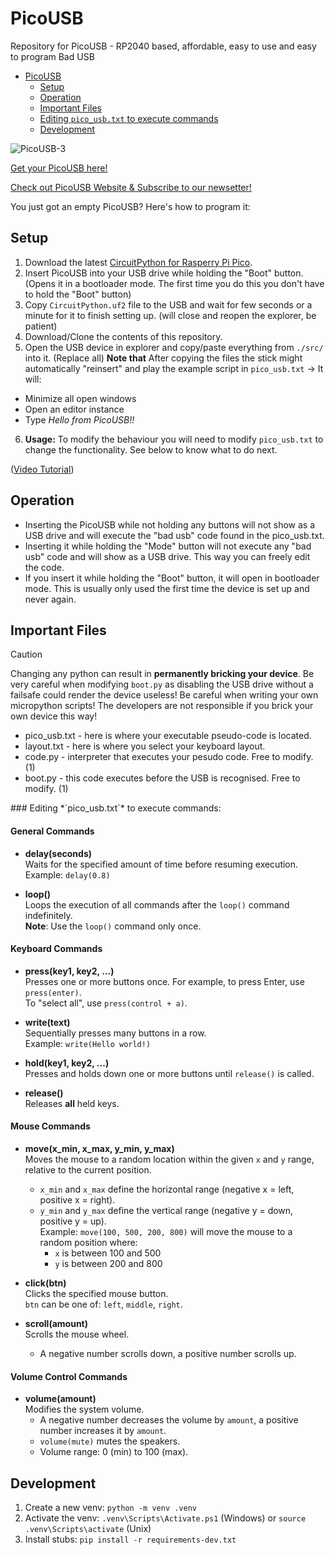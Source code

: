 # PicoUSB

Repository for PicoUSB - RP2040 based, affordable, easy to use and easy to program Bad USB

- [PicoUSB](#picousb)
  - [Setup](#setup)
  - [Operation](#operation)
  - [Important Files](#important-files)
  - [Editing `pico_usb.txt` to execute commands](#editing-pico-usb)
  - [Development](#development)

![PicoUSB-3](https://github.com/TomBrlek/PicoUSB/assets/137766608/e64d61c2-e8db-4887-aa5e-6456fb3bd157)

[Get your PicoUSB here!](https://www.elecrow.com/picousb-raspberry-pi-pico-rp2040-powered-bad-usb-rubber-ducky.html)

[Check out PicoUSB Website & Subscribe to our newsetter!](https://picousb.com/)

You just got an empty PicoUSB? Here's how to program it:

## Setup

1. Download the latest [CircuitPython for Rasperry Pi Pico](https://circuitpython.org/board/raspberry_pi_pico/).
2. Insert PicoUSB into your USB drive while holding the "Boot" button. (Opens it in a bootloader mode. The first time you do this you don't have to hold the "Boot" button)
3. Copy `CircuitPython.uf2` file to the USB and wait for few seconds or a minute for it to finish setting up. (will close and reopen the explorer, be patient)
4. Download/Clone the contents of this repository.
5. Open the USB device in explorer and copy/paste everything from `./src/` into it. (Replace all)
**Note that** After copying the files the stick might automatically "reinsert" and play the example script in `pico_usb.txt` &rarr;
It will:
* Minimize all open windows
* Open an editor instance
* Type *Hello from PicoUSB!!*

6. **Usage:** To modify the behaviour you will need to modify `pico_usb.txt` to change the functionality. See below to know what to do next.

([Video Tutorial](https://youtu.be/jKH6WgFiaB0))

## Operation

- Inserting the PicoUSB while not holding any buttons will not show as a USB drive and will execute the "bad usb" code found in the pico_usb.txt.
- Inserting it while holding the "Mode" button will not execute any "bad usb" code and will show as a USB drive. This way you can freely edit the code.
- If you insert it while holding the "Boot" button, it will open in bootloader mode. This is usually only used the first time the device is set up and never again.

## Important Files

> [!CAUTION]
> Changing any python can result in **permanently bricking your device**. Be very careful when modifying `boot.py` as disabling the USB drive without a failsafe could render the device useless!
> Be careful when writing your own micropython scripts! The developers are not responsible if you brick your own device this way!

- pico_usb.txt - here is where your executable pseudo-code is located.
- layout.txt - here is where you select your keyboard layout.
- code.py - interpreter that executes your pesudo code. Free to modify. (1)
- boot.py - this code executes before the USB is recognised. Free to modify. (1)

<a id="editing-pico-usb">
### Editing *`pico_usb.txt`* to execute commands:
</a>

#### **General Commands**

- **delay(seconds)**  
  Waits for the specified amount of time before resuming execution.  
  Example: `delay(0.8)`

- **loop()**  
  Loops the execution of all commands after the `loop()` command indefinitely.  
  **Note**: Use the `loop()` command only once.

#### **Keyboard Commands**

- **press(key1, key2, ...)**  
  Presses one or more buttons once. For example, to press Enter, use `press(enter)`.  
  To "select all", use `press(control + a)`.

- **write(text)**  
  Sequentially presses many buttons in a row.  
  Example: `write(Hello world!)`

- **hold(key1, key2, ...)**  
  Presses and holds down one or more buttons until `release()` is called.

- **release()**  
  Releases **all** held keys.

#### **Mouse Commands**

- **move(x_min, x_max, y_min, y_max)**  
  Moves the mouse to a random location within the given `x` and `y` range, relative to the current position.  
  - `x_min` and `x_max` define the horizontal range (negative x = left, positive x = right).  
  - `y_min` and `y_max` define the vertical range (negative y = down, positive y = up).  
  Example: `move(100, 500, 200, 800)` will move the mouse to a random position where:
    - `x` is between 100 and 500
    - `y` is between 200 and 800

- **click(btn)**  
  Clicks the specified mouse button.  
  `btn` can be one of: `left`, `middle`, `right`.

- **scroll(amount)**  
  Scrolls the mouse wheel.  
  - A negative number scrolls down, a positive number scrolls up.

#### **Volume Control Commands**

- **volume(amount)**  
  Modifies the system volume.  
  - A negative number decreases the volume by `amount`, a positive number increases it by `amount`.  
  - `volume(mute)` mutes the speakers.  
  - Volume range: 0 (min) to 100 (max).

## Development

1. Create a new venv: `python -m venv .venv`
2. Activate the venv: `.venv\Scripts\Activate.ps1` (Windows) or `source .venv\Scripts\activate` (Unix)
3. Install stubs: `pip install -r requirements-dev.txt`
